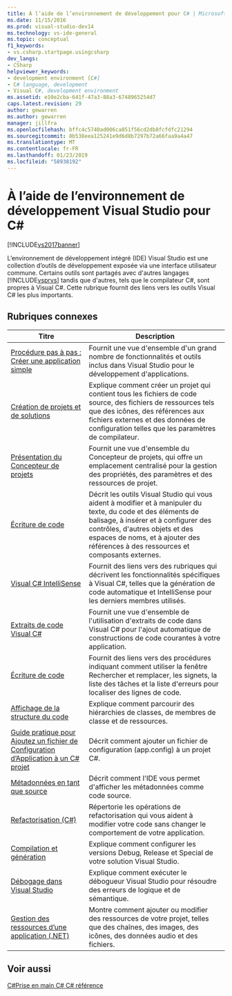 ```yaml
---
title: À l’aide de l’environnement de développement pour C# | Microsoft Docs
ms.date: 11/15/2016
ms.prod: visual-studio-dev14
ms.technology: vs-ide-general
ms.topic: conceptual
f1_keywords:
- vs.csharp.startpage.usingcsharp
dev_langs:
- CSharp
helpviewer_keywords:
- development environment [C#]
- C# language, development
- Visual C#, development environment
ms.assetid: e10e2cba-641f-47a3-88a3-6748965254d7
caps.latest.revision: 29
author: gewarren
ms.author: gewarren
manager: jillfra
ms.openlocfilehash: bffc4c5740ad006ca851f56cd2db8fcfdfc21294
ms.sourcegitcommit: 8b538eea125241e9d6d8b7297b72a66faa9a4a47
ms.translationtype: MT
ms.contentlocale: fr-FR
ms.lasthandoff: 01/23/2019
ms.locfileid: "58938192"
---
```

# <a name="using-the-visual-studio-development-environment-for-c"></a>À l’aide de l’environnement de développement Visual Studio pour C# #
[!INCLUDE[vs2017banner](../includes/vs2017banner.md)]

L’environnement de développement intégré (IDE) Visual Studio est une collection d’outils de développement exposée via une interface utilisateur commune. Certains outils sont partagés avec d'autres langages [!INCLUDE[vsprvs](../includes/vsprvs-md.md)] tandis que d'autres, tels que le compilateur C#, sont propres à Visual C#. Cette rubrique fournit des liens vers les outils Visual C# les plus importants.

## <a name="related-topics"></a>Rubriques connexes

|Titre|Description|
|-----------|-----------------|
|[Procédure pas à pas : Créer une application simple](../ide/walkthrough-create-a-simple-application-with-visual-csharp-or-visual-basic.md)|Fournit une vue d'ensemble d'un grand nombre de fonctionnalités et outils inclus dans Visual Studio pour le développement d'applications.|
|[Création de projets et de solutions](../ide/creating-solutions-and-projects.md)|Explique comment créer un projet qui contient tous les fichiers de code source, des fichiers de ressources tels que des icônes, des références aux fichiers externes et des données de configuration telles que les paramètres de compilateur.|
|[Présentation du Concepteur de projets](http://msdn.microsoft.com/898dd854-c98d-430c-ba1b-a913ce3c73d7)|Fournit une vue d'ensemble du Concepteur de projets, qui offre un emplacement centralisé pour la gestion des propriétés, des paramètres et des ressources de projet.|
|[Écriture de code](../ide/writing-code-in-the-code-and-text-editor.md)|Décrit les outils Visual Studio qui vous aident à modifier et à manipuler du texte, du code et des éléments de balisage, à insérer et à configurer des contrôles, d'autres objets et des espaces de noms, et à ajouter des références à des ressources et composants externes.|
|[Visual C# IntelliSense](../ide/visual-csharp-intellisense.md)|Fournit des liens vers des rubriques qui décrivent les fonctionnalités spécifiques à Visual C#, telles que la génération de code automatique et IntelliSense pour les derniers membres utilisés.|
|[Extraits de code Visual C#](../ide/visual-csharp-code-snippets.md)|Fournit une vue d'ensemble de l'utilisation d'extraits de code dans Visual C# pour l'ajout automatique de constructions de code courantes à votre application.|
|[Écriture de code](../ide/writing-code-in-the-code-and-text-editor.md)|Fournit des liens vers des procédures indiquant comment utiliser la fenêtre Rechercher et remplacer, les signets, la liste des tâches et la liste d'erreurs pour localiser des lignes de code.|
|[Affichage de la structure du code](../ide/viewing-the-structure-of-code.md)|Explique comment parcourir des hiérarchies de classes, de membres de classe et de ressources.|
|[Guide pratique pour Ajoutez un fichier de Configuration d’Application à un C# projet](../csharp-ide/how-to-add-an-application-configuration-file-to-a-csharp-project.md)|Décrit comment ajouter un fichier de configuration (app.config) à un projet C#.|
|[Métadonnées en tant que source](../csharp-ide/metadata-as-source.md)|Décrit comment l'IDE vous permet d'afficher les métadonnées comme code source.|
|[Refactorisation (C#)](../csharp-ide/refactoring-csharp.md)|Répertorie les opérations de refactorisation qui vous aident à modifier votre code sans changer le comportement de votre application.|
|[Compilation et génération](../ide/compiling-and-building-in-visual-studio.md)|Explique comment configurer les versions Debug, Release et Special de votre solution Visual Studio.|
|[Débogage dans Visual Studio](../debugger/debugging-in-visual-studio.md)|Explique comment exécuter le débogueur Visual Studio pour résoudre des erreurs de logique et de sémantique.|
|[Gestion des ressources d’une application (.NET)](../ide/managing-application-resources-dotnet.md)|Montre comment ajouter ou modifier des ressources de votre projet, telles que des chaînes, des images, des icônes, des données audio et des fichiers.|

## <a name="see-also"></a>Voir aussi
 [C#](http://msdn.microsoft.com/library/7f4f8103-7068-4f1d-92c7-3c4519b6edbc)[Prise en main C# ](http://msdn.microsoft.com/library/d6ec050f-3956-4737-8030-a4fa3521d29f) [ C# référence](http://msdn.microsoft.com/library/06de3167-c16c-4e1a-b3c5-c27841d4569a)